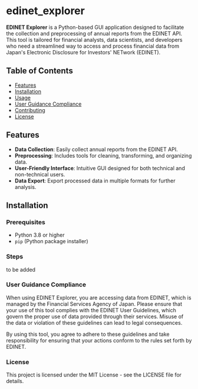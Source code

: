 # edinet_explorer

**EDINET Explorer** is a Python-based GUI application designed to facilitate the collection and preprocessing of annual reports from the EDINET API. This tool is tailored for financial analysts, data scientists, and developers who need a streamlined way to access and process financial data from Japan's Electronic Disclosure for Investors' NETwork (EDINET).

## Table of Contents
- [Features](#features)
- [Installation](#installation)
- [Usage](#usage)
- [User Guidance Compliance](#user-guidance-compliance)
- [Contributing](#contributing)
- [License](#license)

## Features
- **Data Collection**: Easily collect annual reports from the EDINET API.
- **Preprocessing**: Includes tools for cleaning, transforming, and organizing data.
- **User-Friendly Interface**: Intuitive GUI designed for both technical and non-technical users.
- **Data Export**: Export processed data in multiple formats for further analysis.

## Installation

### Prerequisites
- Python 3.8 or higher
- `pip` (Python package installer)

### Steps
to be added

### User Guidance Compliance
When using EDINET Explorer, you are accessing data from EDINET, which is managed by the Financial Services Agency of Japan. Please ensure that your use of this tool complies with the EDINET User Guidelines, which govern the proper use of data provided through their services. Misuse of the data or violation of these guidelines can lead to legal consequences.

By using this tool, you agree to adhere to these guidelines and take responsibility for ensuring that your actions conform to the rules set forth by EDINET.

### License
This project is licensed under the MIT License - see the LICENSE file for details.